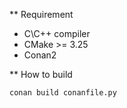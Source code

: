 ** Requirement
- C\C++ compiler
- CMake >= 3.25
- Conan2

** How to build
```sh
conan build conanfile.py
```
